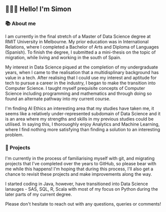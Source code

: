 ## 👨🏽‍💻 Hello! I'm Simon

### 📚 About me 
I am currently in the final stretch of a Master of Data Science degree at RMIT University in Melbourne. My prior education was in International Relations, where I completed a Bachelor of Arts and Diploma of Languages (Spanish). To finish the degree, I submitted a a mini-thesis on the topic of migration, while living  and working in the south of Spain. 

My interest in Data Science piqued at the completion of my undergraduate years, when I came to the realisation that a multidisplinary background has value in a tech. After realising that I could use my interest and aptitude for tech to pursue a career in the industry, I began to make the transition into Computer Science. I taught myself prequisite concepts of Computer Science including programming and mathematics and through doing so found an alternate pathway into my current course.

I'm finding AI Ethics an interesting area that my studies have taken me, it seems like a relatively under-represented subdomain of Data Science and it is an area where my strengths and skills in my previous studies could be utilised. In saying this, I thorouoghly enjoy Analytics and Machine Learning, where I find nothing more satisfying than finding a solution to an interesting problem.

### 🧰 Projects 
I'm currently in the process of familiarising myself with git, and migrating projects that I've completed over the years to GitHub, so please bear with me while this happens! I'm hoping that during this process, I'll also get a chance to revisit these projects and make improvements along the way. 

I started coding in Java, however, have transitioned into Data Science lanauges - SAS, SQL, R, Scala with most of my focus on Python during the later parts of my current degree.

Please don't hesitate to reach out with any questions, queries or comments!

